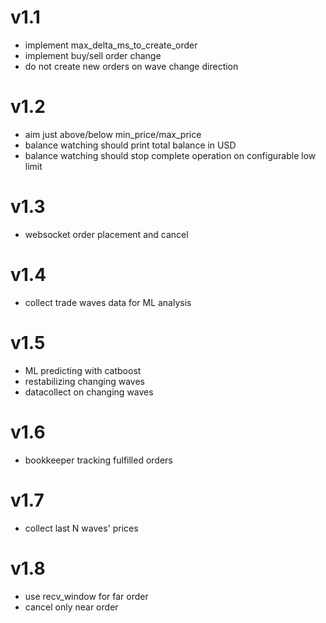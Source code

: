 # v1.1
* implement max_delta_ms_to_create_order
* implement buy/sell order change
* do not create new orders on wave change direction

# v1.2
- aim just above/below min_price/max_price
- balance watching should print total balance in USD
- balance watching should stop complete operation on configurable low limit

# v1.3
- websocket order placement and cancel

# v1.4
- collect trade waves data for ML analysis

# v1.5
- ML predicting with catboost
- restabilizing changing waves
- datacollect on changing waves

# v1.6
- bookkeeper tracking fulfilled orders

# v1.7
- collect last N waves' prices

# v1.8
- use recv_window for far order
- cancel only near order


